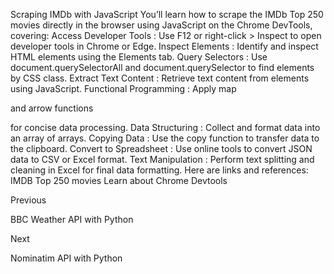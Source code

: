 Scraping IMDb with JavaScript
You’ll learn how to scrape the 
IMDb Top 250 movies
 directly in the browser using JavaScript on the Chrome DevTools, covering:
Access Developer Tools
: Use F12 or right-click > Inspect to open developer tools in Chrome or Edge.
Inspect Elements
: Identify and inspect HTML elements using the Elements tab.
Query Selectors
: Use 
document.querySelectorAll
 and 
document.querySelector
 to find elements by CSS class.
Extract Text Content
: Retrieve text content from elements using JavaScript.
Functional Programming
: Apply 
map

and 
arrow functions

for concise data processing.
Data Structuring
: Collect and format data into an array of arrays.
Copying Data
: Use the copy function to transfer data to the clipboard.
Convert to Spreadsheet
: Use online tools to convert JSON data to CSV or Excel format.
Text Manipulation
: Perform text splitting and cleaning in Excel for final data formatting.
Here are links and references:
IMDB Top 250 movies
Learn about Chrome Devtools














Previous




BBC Weather API with Python












Next










Nominatim API with Python





